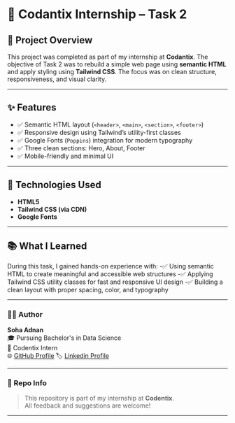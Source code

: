 # 💼 Codantix Internship – Task 2

## 📄 Project Overview  
This project was completed as part of my internship at **Codantix**. The objective of Task 2 was to rebuild a simple web page using **semantic HTML** and apply styling using **Tailwind CSS**. The focus was on clean structure, responsiveness, and visual clarity.

---

## ✨ Features
- ✅ Semantic HTML layout (`<header>`, `<main>`, `<section>`, `<footer>`)
- ✅ Responsive design using Tailwind’s utility-first classes
- ✅ Google Fonts (`Poppins`) integration for modern typography
- ✅ Three clean sections: Hero, About, Footer
- ✅ Mobile-friendly and minimal UI

---

## 🔧 Technologies Used
- **HTML5**
- **Tailwind CSS (via CDN)**
- **Google Fonts**

---

## 📚 What I Learned
During this task, I gained hands-on experience with:
-✅ Using semantic HTML to create meaningful and accessible web structures
-✅ Applying Tailwind CSS utility classes for fast and responsive UI design
-✅ Building a clean layout with proper spacing, color, and typography

---

### 👩‍💻 Author

**Soha Adnan**  
🎓 Pursuing Bachelor's in Data Science  
📍 Codentix Intern  
🌐 [GitHub Profile](https://github.com/Soha-025)
🏷️ [Linkedin Profile](https://www.linkedin.com/in/soha-adnan-36b117349/)

---

### 📁 Repo Info

> This repository is part of my internship at **Codentix**.  
> All feedback and suggestions are welcome!

---
